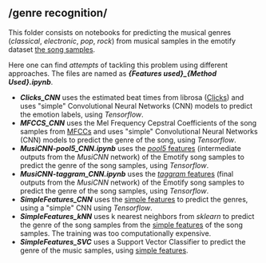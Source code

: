 ## /genre recognition/

This folder consists on notebooks for predicting the musical genres (*classical*, *electronic*, *pop*, *rock*) from musical samples in the emotify dataset [the song samples](../data/emotifymusic/).

Here one can find *attempts* of tackling this problem using different approaches. The files are named as ***{Features used}_{Method Used}.ipynb***.

- ***Clicks_CNN*** uses the estimated beat times from librosa ([Clicks](../preprocessing/)) and uses "simple" Convolutional Neural Networks (CNN) models to predict the emotion labels, using *Tensorflow*.
- ***MFCCS_CNN*** uses the Mel Frequency Cepstral Coefficients of the song samples from [MFCCs](../preprocessing/MFCCs) and uses "simple" Convolutional Neural Networks (CNN) models to predict the genre of the song, using *Tensorflow*.
- ***MusiCNN-pool5_CNN.ipynb*** uses the [*pool5* features](../preprocessing/) (intermediate outputs from the *MusiCNN* network) of the Emotify song samples to predict the genre of the song samples, using *Tensorflow*.
- ***MusiCNN-taggram_CNN.ipynb*** uses the [*taggram* features](../preprocessing/) (final outputs from the *MusiCNN* network) of the Emotify song samples to predict the genre of the song samples, using *Tensorflow*.
- ***SimpleFeatures_CNN*** uses the [simple features](../preprocessing/) to predict the genres, using a "simple" CNN using *Tensorflow*.
- ***SimpleFeatures_kNN*** uses k nearest neighbors from *sklearn* to predict the genre of the song samples from the [simple features](../preprocessing/) of the song samples. The training was too computationally expensive.
- ***SimpleFeatures_SVC*** uses a Support Vector Classifier to predict the genre of the music samples, using [simple features](../preprocessing/).
